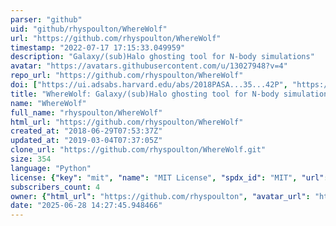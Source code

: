 ```yaml
---
parser: "github"
uid: "github/rhyspoulton/WhereWolf"
url: "https://github.com/rhyspoulton/WhereWolf"
timestamp: "2022-07-17 17:15:33.049959"
description: "Galaxy/(sub)Halo ghosting tool for N-body simulations"
avatar: "https://avatars.githubusercontent.com/u/13027948?v=4"
repo_url: "https://github.com/rhyspoulton/WhereWolf"
doi: ["https://ui.adsabs.harvard.edu/abs/2018PASA...35...42P", "https://ui.adsabs.harvard.edu/abs/2019ascl.soft11018P/abstract"]
title: "WhereWolf: Galaxy/(sub)Halo ghosting tool for N-body simulations"
name: "WhereWolf"
full_name: "rhyspoulton/WhereWolf"
html_url: "https://github.com/rhyspoulton/WhereWolf"
created_at: "2018-06-29T07:53:37Z"
updated_at: "2019-03-04T07:37:05Z"
clone_url: "https://github.com/rhyspoulton/WhereWolf.git"
size: 354
language: "Python"
license: {"key": "mit", "name": "MIT License", "spdx_id": "MIT", "url": "https://api.github.com/licenses/mit", "node_id": "MDc6TGljZW5zZTEz"}
subscribers_count: 4
owner: {"html_url": "https://github.com/rhyspoulton", "avatar_url": "https://avatars.githubusercontent.com/u/13027948?v=4", "login": "rhyspoulton", "type": "User"}
date: "2025-06-28 14:27:45.948466"
---
```

